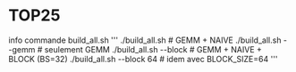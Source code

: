 # TOP25
info commande build_all.sh
'''
./build_all.sh                # GEMM + NAIVE
./build_all.sh --gemm         # seulement GEMM
./build_all.sh --block        # GEMM + NAIVE + BLOCK (BS=32)
./build_all.sh --block 64     # idem avec BLOCK_SIZE=64
'''
